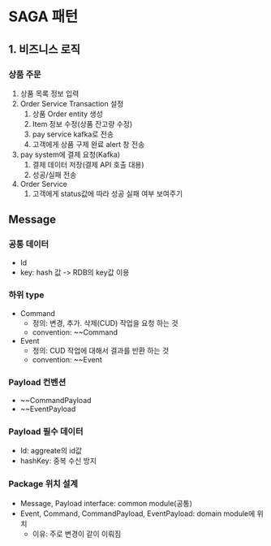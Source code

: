 # SAGA 패턴

## 1. 비즈니스 로직

### 상품 주문

1. 상품 목록 정보 입력
2. Order Service Transaction 설정
    1. 상품 Order entity 생성
    2. Item 정보 수정(상품 잔고량 수정)
    3. pay service kafka로 전송
    4. 고객에게 상품 구제 완료 alert 창 전송
3. pay system에 결제 요청(Kafka)
    1. 결제 데이터 저장(결제 API 호출 대용)
    2. 성공/실패 전송
4. Order Service
    1. 고객에게 status값에 따라 성공 실패 여부 보여주기

## Message

### 공통 데이터

- Id
- key: hash 값 -> RDB의 key값 이용

### 하위 type

- Command
    - 정의: 변경, 추가. 삭제(CUD) 작업을 요청 하는 것
    - convention: ~~Command
- Event
    - 정의: CUD 작업에 대해서 결과를 반환 하는 것
    - convention: ~~Event

### Payload 컨벤션

- ~~CommandPayload
- ~~EventPayload

### Payload 필수 데이터

- Id: aggreate의 id값
- hashKey: 중복 수신 방지

### Package 위치 설계

- Message, Payload interface: common module(공통)
- Event, Command, CommandPayload, EventPayload: domain module에 위치
    - 이유: 주로 변경이 같이 이뤄짐

